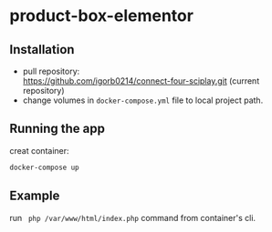 # product-box-elementor

## Installation
- pull repository:<br/>
https://github.com/igorb0214/connect-four-sciplay.git (current repository)
- change volumes in `docker-compose.yml` file to local project path.<br/>


## Running the app
creat container:<br/>
```bash
docker-compose up
```
## Example
run ` php /var/www/html/index.php` command from container's cli.
<br/>

